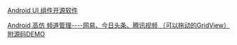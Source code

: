 [ Android UI 组件开源软件](http://www.oschina.net/project/tag/342/android-ui?lang=0&os=0&sort=view)

[Android 高仿 频道管理----网易、今日头条、腾讯视频 （可以拖动的GridView）附源码DEMO](http://blog.csdn.net/vipzjyno1/article/details/25005851)